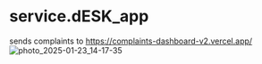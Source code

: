 # service.dESK_app
sends complaints to https://complaints-dashboard-v2.vercel.app/
![photo_2025-01-23_14-17-35](https://github.com/user-attachments/assets/197e7ba9-c04b-47b2-8030-f57a3e5c525a)
